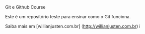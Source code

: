 Git e Github Course

Este é um repositório teste para ensinar como o Git funciona.

Saiba mais em [willianjusten.com.br] (http://willianjusten.com.br)
i

